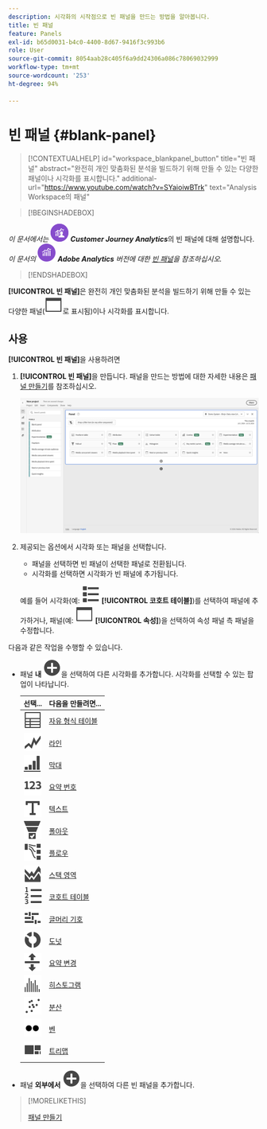 ```yaml
---
description: 시각화의 시작점으로 빈 패널을 만드는 방법을 알아봅니다.
title: 빈 패널
feature: Panels
exl-id: b65d0031-b4c0-4400-8d67-9416f3c993b6
role: User
source-git-commit: 8054aab28c405f6a9dd24306a086c78069032999
workflow-type: tm+mt
source-wordcount: '253'
ht-degree: 94%

---
```


# 빈 패널 {#blank-panel}

<!-- markdownlint-disable MD034 -->

>[!CONTEXTUALHELP]
>id="workspace_blankpanel_button"
>title="빈 패널"
>abstract="완전히 개인 맞춤화된 분석을 빌드하기 위해 만들 수 있는 다양한 패널이나 시각화를 표시합니다."
>additional-url="https://www.youtube.com/watch?v=SYaioiwBTrk" text="Analysis Workspace의 패널"

<!-- markdownlint-enable MD034 -->


>[!BEGINSHADEBOX]

_이 문서에서는_ ![CustomerJourneyAnalytics](/help/assets/icons/CustomerJourneyAnalytics.svg) _**Customer Journey Analytics**_&#x200B;의 빈 패널에 대해 설명합니다.<br/>_이 문서의_ ![AdobeAnalytics](/help/assets/icons/AdobeAnalytics.svg) _**Adobe Analytics** 버전에 대한 [빈 패널](https://experienceleague.adobe.com/ko/docs/analytics/analyze/analysis-workspace/panels/blank-panel)을 참조하십시오._

>[!ENDSHADEBOX]


**[!UICONTROL 빈 패널]**&#x200B;은 완전히 개인 맞춤화된 분석을 빌드하기 위해 만들 수 있는 다양한 패널(![WebPage](/help/assets/icons/WebPage.svg)로 표시됨)이나 시각화를 표시합니다.

## 사용

**[!UICONTROL 빈 패널]**&#x200B;을 사용하려면

1. **[!UICONTROL 빈 패널]**&#x200B;을 만듭니다. 패널을 만드는 방법에 대한 자세한 내용은 [패널 만들기](panels.md#create-a-panel)를 참조하십시오.

   ![패널 만들기](assets/create-panel.png)



1. 제공되는 옵션에서 시각화 또는 패널을 선택합니다.


   * 패널을 선택하면 빈 패널이 선택한 패널로 전환됩니다.
   * 시각화를 선택하면 시각화가 빈 패널에 추가됩니다.

   예를 들어 시각화(예: ![ViewList](/help/assets/icons/ViewList.svg) **[!UICONTROL 코호트 테이블]**)를 선택하여 패널에 추가하거나, 패널(예: ![WebPage](/help/assets/icons/WebPage.svg) **[!UICONTROL 속성]**)을 선택하여 속성 패널 측 패널을 수정합니다.



다음과 같은 작업을 수행할 수 있습니다.

* 패널 **내** ![AddCircle](/help/assets/icons/AddCircle.svg)을 선택하여 다른 시각화를 추가합니다. 시각화를 선택할 수 있는 팝업이 나타납니다.

  | 선택... | 다음을 만들려면... |
  |---|---|
  | ![테이블](/help/assets/icons/Table.svg) | [자유 형식 테이블](/help/analysis-workspace/visualizations/freeform-table/freeform-table.md) |
  | ![라인](/help/assets/icons/GraphTrend.svg) | [라인](/help/analysis-workspace/visualizations/line.md) |
  | ![GraphBarVertical](/help/assets/icons/GraphBarVertical.svg) | [막대](/help/analysis-workspace/visualizations/bar.md) |
  | ![123](/help/assets/icons/123.svg) | [요약 번호](/help/analysis-workspace/visualizations/summary-number-change.md) |
  | ![텍스트](/help/assets/icons/Text.svg) | [텍스트](/help/analysis-workspace/visualizations/text.md) |
  | ![ConversionFunnel](/help/assets/icons/ConversionFunnel.svg) | [폴아웃](/help/analysis-workspace/visualizations/fallout/fallout-flow.md) |
  | ![워크플로](/help/assets/icons/GraphPathing.svg) | [플로우](/help/analysis-workspace/visualizations/c-flow/flow.md) |
  | ![GraphAreaStacked](/help/assets/icons/GraphAreaStacked.svg) | [스택 영역](/help/analysis-workspace/visualizations/area.md) |
  | ![TextNumbered](/help/assets/icons/TextNumbered.svg) | [코호트 테이블](/help/analysis-workspace/visualizations/cohort-table/t-cohort.md) |
  | ![GraphBullet](/help/assets/icons/GraphBullet.svg) | [글머리 기호](/help/analysis-workspace/visualizations/bullet-graph.md) |
  | ![GraphDonut](/help/assets/icons/GraphDonut.svg) | [도넛](/help/analysis-workspace/visualizations/donut.md) |
  | ![MoveUpDown](/help/assets/icons/MoveUpDown.svg) | [요약 변경](/help/analysis-workspace/visualizations/summary-number-change.md) |
  | ![히스토그램](/help/assets/icons/Histogram.svg) | [히스토그램](/help/analysis-workspace/visualizations/histogram.md) |
  | ![GraphScatter](/help/assets/icons/GraphScatter.svg) | [분산](/help/analysis-workspace/visualizations/scatterplot.md) |
  | ![유형](/help/assets/icons/TwoDots.svg) | [벤](/help/analysis-workspace/visualizations/venn.md) |
  | ![GraphTree](/help/assets/icons/GraphTree.svg) | [트리맵](/help/analysis-workspace/visualizations/treemap.md) |

* 패널 **외부에서** ![AddCircle](/help/assets/icons/AddCircle.svg)을 선택하여 다른 빈 패널을 추가합니다.


>[!MORELIKETHIS]
>
>[패널 만들기](/help/analysis-workspace/c-panels/panels.md#create-a-panel)
>
